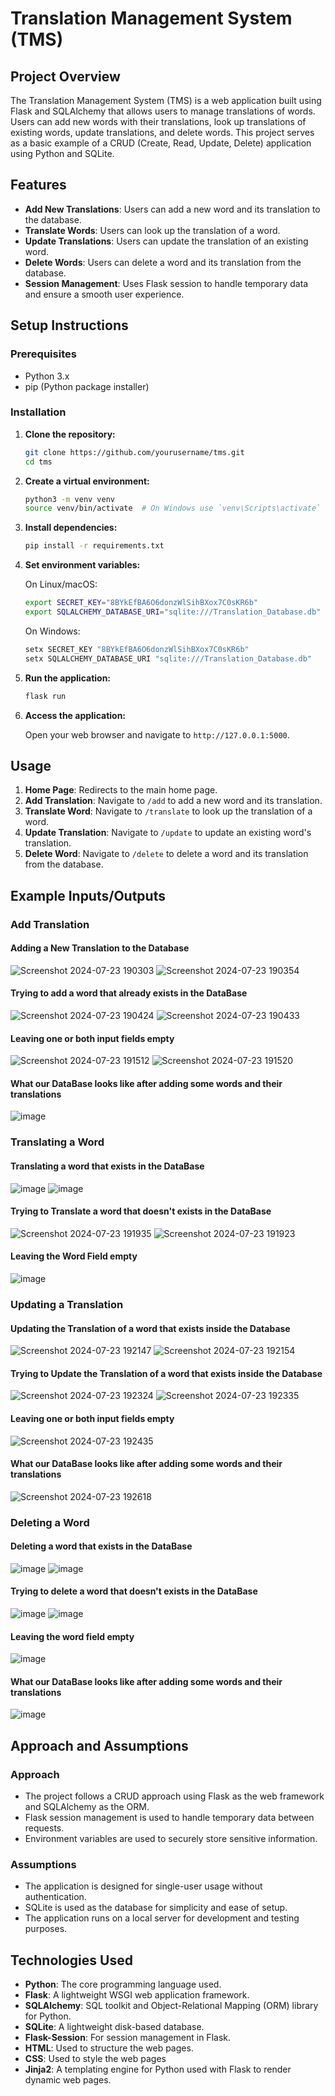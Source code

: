# Translation Management System (TMS)

## Project Overview

The Translation Management System (TMS) is a web application built using Flask and SQLAlchemy that allows users to manage translations of words.
Users can add new words with their translations, look up translations of existing words, update translations, and delete words.
This project serves as a basic example of a CRUD (Create, Read, Update, Delete) application using Python and SQLite.

## Features

- **Add New Translations**: Users can add a new word and its translation to the database.
- **Translate Words**: Users can look up the translation of a word.
- **Update Translations**: Users can update the translation of an existing word.
- **Delete Words**: Users can delete a word and its translation from the database.
- **Session Management**: Uses Flask session to handle temporary data and ensure a smooth user experience.

## Setup Instructions

### Prerequisites

- Python 3.x
- pip (Python package installer)

### Installation

1. **Clone the repository:**

    ```bash
    git clone https://github.com/yourusername/tms.git
    cd tms
    ```

2. **Create a virtual environment:**

    ```bash
    python3 -m venv venv
    source venv/bin/activate  # On Windows use `venv\Scripts\activate`
    ```

3. **Install dependencies:**

    ```bash
    pip install -r requirements.txt
    ```

4. **Set environment variables:**

    On Linux/macOS:

    ```bash
    export SECRET_KEY="8BYkEfBA6O6donzWlSihBXox7C0sKR6b"
    export SQLALCHEMY_DATABASE_URI="sqlite:///Translation_Database.db"
    ```

    On Windows:

    ```powershell
    setx SECRET_KEY "8BYkEfBA6O6donzWlSihBXox7C0sKR6b"
    setx SQLALCHEMY_DATABASE_URI "sqlite:///Translation_Database.db"
    ```

5. **Run the application:**

    ```bash
    flask run
    ```

6. **Access the application:**

    Open your web browser and navigate to `http://127.0.0.1:5000`.

## Usage

1. **Home Page**: Redirects to the main home page.
2. **Add Translation**: Navigate to `/add` to add a new word and its translation.
3. **Translate Word**: Navigate to `/translate` to look up the translation of a word.
4. **Update Translation**: Navigate to `/update` to update an existing word's translation.
5. **Delete Word**: Navigate to `/delete` to delete a word and its translation from the database.

## Example Inputs/Outputs

### Add Translation

#### Adding a New Translation to the Database

![Screenshot 2024-07-23 190303](https://github.com/user-attachments/assets/17515895-4b5b-43b9-a5aa-66db6909bea1) 
![Screenshot 2024-07-23 190354](https://github.com/user-attachments/assets/e633f6b7-af3b-48a9-bac2-1a10cc67547b)


#### Trying to add a word that already exists in the DataBase

![Screenshot 2024-07-23 190424](https://github.com/user-attachments/assets/793b6e8f-8b64-4d08-8f97-b7a905d90beb)
![Screenshot 2024-07-23 190433](https://github.com/user-attachments/assets/d6d95a33-ea72-4278-9664-96f72078628f)


#### Leaving one or both input fields empty

![Screenshot 2024-07-23 191512](https://github.com/user-attachments/assets/b9521670-ff07-4ccc-b80d-d6a2330ca8e5)
![Screenshot 2024-07-23 191520](https://github.com/user-attachments/assets/96aa933d-abfd-4eaa-8491-48f6059c5671)


#### What our DataBase looks like after adding some words and their translations

![image](https://github.com/user-attachments/assets/a621157f-e3ea-43d9-83a6-132b8e3cb056)


### Translating a Word

#### Translating a word that exists in the DataBase

![image](https://github.com/user-attachments/assets/f878d5ce-f34d-4cb4-bf60-433294f9432b)
![image](https://github.com/user-attachments/assets/1450fd19-9160-448b-88fb-4ff23c604034)

#### Trying to Translate a word that doesn't exists in the DataBase

![Screenshot 2024-07-23 191935](https://github.com/user-attachments/assets/be58b5fd-80ed-4220-8937-e24300ae954b)
![Screenshot 2024-07-23 191923](https://github.com/user-attachments/assets/8bbc7545-ea65-4234-a40a-f15d27510366)


#### Leaving the Word Field empty

![image](https://github.com/user-attachments/assets/c0917589-8210-460f-99a9-943feb9f0479)


### Updating a Translation

#### Updating the Translation of a word that exists inside the Database

![Screenshot 2024-07-23 192147](https://github.com/user-attachments/assets/a07a3b3a-fd73-4294-8846-d220409eec95)
![Screenshot 2024-07-23 192154](https://github.com/user-attachments/assets/2763c3f6-1e5b-462c-b919-5116c120f74d)


#### Trying to Update the Translation of a word that exists inside the Database

![Screenshot 2024-07-23 192324](https://github.com/user-attachments/assets/44ef4401-e056-425f-b317-82df88517906)
![Screenshot 2024-07-23 192335](https://github.com/user-attachments/assets/7ed71ffa-e662-4d4d-86b0-2e225ea42269)


#### Leaving one or both input fields empty

![Screenshot 2024-07-23 192435](https://github.com/user-attachments/assets/913512b2-ddb5-4218-aa67-96677b2f7fde)


#### What our DataBase looks like after adding some words and their translations

![Screenshot 2024-07-23 192618](https://github.com/user-attachments/assets/ada61d99-87b9-444d-8e91-6bf120350920)


### Deleting a Word

#### Deleting a word that exists in the DataBase

![image](https://github.com/user-attachments/assets/20890d9b-50f5-4eb4-8466-52a31f5e9810)
![image](https://github.com/user-attachments/assets/1d959f41-8883-4b65-8357-e17d32ccea9d)


#### Trying to delete a word that doesn't exists in the DataBase

![image](https://github.com/user-attachments/assets/f1e8e079-6b47-4e83-bf76-0cb3a080c636)
![image](https://github.com/user-attachments/assets/27a0ef09-d314-467f-82af-365579e8b5a8)


#### Leaving the word field empty

![image](https://github.com/user-attachments/assets/cbb76b62-547b-461c-9f7c-ee1aeec9bc9c)


#### What our DataBase looks like after adding some words and their translations

![image](https://github.com/user-attachments/assets/4ca9e1a3-38e0-490b-9b9b-d32b343ae7c3)


## Approach and Assumptions

### Approach

- The project follows a CRUD approach using Flask as the web framework and SQLAlchemy as the ORM.
- Flask session management is used to handle temporary data between requests.
- Environment variables are used to securely store sensitive information.

### Assumptions

- The application is designed for single-user usage without authentication.
- SQLite is used as the database for simplicity and ease of setup.
- The application runs on a local server for development and testing purposes.

## Technologies Used

- **Python**: The core programming language used.
- **Flask**: A lightweight WSGI web application framework.
- **SQLAlchemy**: SQL toolkit and Object-Relational Mapping (ORM) library for Python.
- **SQLite**: A lightweight disk-based database.
- **Flask-Session**: For session management in Flask.
- **HTML**: Used to structure the web pages.
- **CSS**: Used to style the web pages
- **Jinja2**: A templating engine for Python used with Flask to render dynamic web pages.


  
